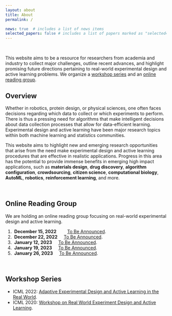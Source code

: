 ```yaml
---
layout: about
title: About
permalink: /

news: true  # includes a list of news items
selected_papers: false # includes a list of papers marked as "selected={true}"
---
```


<br/>

This website aims to be a resource for researchers from academia and industry to collect
major challenges, outline recent advances, and highlight promising future directions
pertaining to real-world experimental design and active learning problems. We organize
a [workshop series](#workshops) and an [online reading group](readinggroup).

## Overview

Whether in robotics, protein design, or physical sciences, one often faces decisions
regarding which data to collect or which experiments to perform. There is thus a
pressing need for algorithms that make intelligent decisions about data collection
processes that allow for data-efficient learning. Experimental design and active
learning have been major research topics within both machine learning and statistics
communities.

This website aims to highlight new and emerging research opportunities that arise from
the need make experimental design and active learning procedures that are effective in
realistic applications.  Progress in this area has the potential to provide immense
benefits in emerging high impact applications, such as **materials design**, **drug
discovery**, **algorithm configuration**, **crowdsourcing**, **citizen science**,
**computational biology**, **AutoML**, **robotics**, **reinforcement learning**, and
more.

<br/>

## Online Reading Group

We are holding an online reading group focusing on real-world experimental design and active learning.

1. &nbsp;**December 15, 2022** &emsp;&nbsp;&nbsp;&nbsp; [To Be Announced](.).
2. &nbsp;**December 22, 2022** &nbsp;&nbsp;&nbsp; [To Be Announced](.).
3. &nbsp;**January 12, 2023** &nbsp;&nbsp;&nbsp; [To Be Announced](.).
4. &nbsp;**January 19, 2023** &nbsp;&nbsp;&nbsp; [To Be Announced](.).
5. &nbsp;**January 26, 2023** &nbsp;&nbsp;&nbsp; [To Be Announced](.).

<br/>

## Workshop Series
- ICML 2022: [Adaptive Experimental Design and Active Learning in the Real
  World](https://realworldml.github.io/).
- ICML 2020: [Workshop on Real World Experiment Design and Active
  Learning](https://realworldml.github.io/icml2020/).
